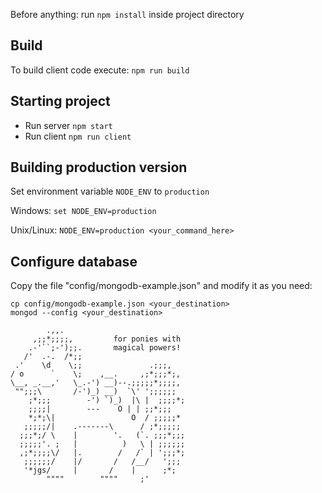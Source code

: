 Before anything: run `npm install` inside project directory

## Build

To build client code execute: `npm run build`

## Starting project

* Run server `npm start`
* Run client `npm run client`




## Building production version

Set environment variable `NODE_ENV` to `production`

Windows: `set NODE_ENV=production`

Unix/Linux: `NODE_ENV=production <your_command_here>`

## Configure database

Copy the file "config/mongodb-example.json" and modify it as you need:

```
cp config/mongodb-example.json <your_destination>
mongod --config <your_destination>
```

            .,,.
         ,;;*;;;;,         for ponies with
        .-'``;-');;.       magical powers!
       /'  .-.  /*;;
     .'    \d    \;;               .;;;,
    / o      `    \;    ,__.     ,;*;;;*;,
    \__, _.__,'   \_.-') __)--.;;;;;*;;;;,
     "";;;\       /-')_) __)  `\' ';;;;;;
        ;*;;;        -') `)_)  |\ |  ;;;;*;
        ;;;;|        ---    O | | ;;*;;;
        *;*;\|                 O  / ;;;;;*
       ;;;;;/|    .-------\      / ;*;;;;;
      ;;;*;/ \    |        '.   (`. ;;;*;;;
      ;;;;;'. ;   |          )   \ | ;;;;;;
      ,;*;;;;\/   |.        /   /` | ';;;*;
       ;;;;;;/    |/       /   /__/   ';;;
       '*jgs/     |       /    |      ;*;
            """"        """"     ;'